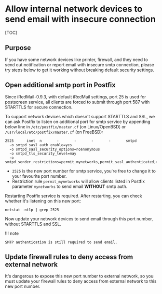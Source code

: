 # Allow internal network devices to send email with insecure connection

[TOC]

## Purpose

If you have some network devices like printer, firewall, and they need to
send out notification or report email with insecure smtp connection, please
try steps below to get it working without breaking default security settings.

## Open additional smtp port in Postfix

Since iRedMail-0.9.3, with default iRedMail settings, port 25 is used for
postscreen service, all clients are forced to submit through port 587 with
STARTTLS for secure connection.

To support network devices which doesn't support STARTTLS and SSL, we can ask
Postfix to listen on additional port for smtp service by appending below line
in `/etc/postfix/master.cf` (on Linux/OpenBSD) or
`/usr/local/etc/postfix/master.cf` (on FreeBSD):

```
2525      inet  n       -       -       -       -       smtpd
  -o smtpd_sasl_auth_enable=yes
  -o smtpd_sasl_security_options=noanonymous
  -o smtpd_tls_security_level=may
  -o smtpd_sender_restrictions=permit_mynetworks,permit_sasl_authenticated,reject
```

* `2525` is the new port number for smtp service, you're free to change it to
  your favourite port number.
* Restriction rule `permit_mynetworks` will allow clients listed in Postfix
  parameter `mynetworks` to send email __WITHOUT__ smtp auth.

Restarting Postfix service is required. After restarting, you can check whether
it's listening on this new port:

```
netstat -ntlp | grep 2525
```

Now update your network devices to send email through this port number,
without STARTTLS and SSL.

!!! note

    SMTP authentication is still required to send email.

## Update firewall rules to deny access from external network

It's dangerous to expose this new port number to external network, so you must
update your firewall rules to deny access from external network to this new
port number.
